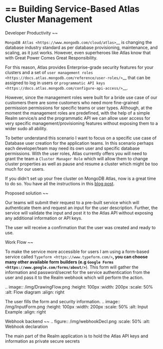 ==
Building Service-Based Atlas Cluster Management
==

Developer Productivity
~~

`MongoDB Atlas <https://www.mongodb.com/cloud/atlas>`__ is changing the database industry standard as per database provisioning, maintenance, and scaling, as it just works. However, even superheroes like Atlas know that with Great Power Comes Great Responsibility.

For this reason, Atlas provides Enterprise-grade security features for your clusters and a set of `user management roles <https://docs.atlas.mongodb.com/reference/user-roles/>`__ that can be assigned to log in users or `programmatic API keys <https://docs.atlas.mongodb.com/configure-api-access/>`__.

However, since the management roles were built for a bride use case of our customers there are some customers who need more fine-grained permission permissions for specific teams or user types. Although, at the moment the management roles are predefined, with the help of a simple Realm service/s and the programmatic API we can allow user access for very specific management/provisioning features without exposing them to a wider sudo all ability.

To better understand this scenario I want to focus on a specific use case of Database user creation for the application teams. In this scenario perhaps each developer/team may need its own user and specific database permissions. With the user roles, Atlas currently offers you will need to grant the team a `Cluster Manager Role` which will allow them to change cluster properties as well as pause and resume a cluster which might be too much for our users.

<div class='callout'>

If you didn't set up your free cluster on MongoDB Atlas, now is a great time to do so. You have all the instructions in this [blog post](https://www.mongodb.com/blog/post/quick-start-getting-your-free-mongodb-atlas-cluster).

</div>


Proposed solution
~~

Our teams will submit their request to a pre-built service which will authenticate them and request an input for the user description. Further, the service will validate the input and post it to the Atlas API without exposing any additional information or API keys.

The user will receive a confirmation that the user was created and ready to use.

Work Flow
~~

To make the service more accessible for users I am using a form-based service called `Typeform <https://www.typeform.com/>`__, you can choose many other available form builders (e.g `Google Forms <https://www.google.com/forms/about/>`__). This form will gather the information and password/secret for the service authentication from the user and pass it to the Realm webhook which will perform the action.


.. image:: /img/DrawingFlow.png
   :height: 100px
   :width: 200px
   :scale: 50%
   :alt: Flow diagram
   :align: right
   
 The user fills the form and security information.
.. image:: /img/InputForm.png
   :height: 100px
   :width: 200px
   :scale: 50%
   :alt: Input Example
   :align: right
   
 Webhook backend
 ~~
.. figure:: /img/webhookDecl.png
   :scale: 50%
   :alt: Webhook declaration

   The main part of the Realm application is to hold the Atlas API keys and information as private secure secrets
 

